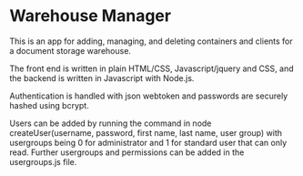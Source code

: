 # Warehouse Manager
 
This is an app for adding, managing, and deleting containers and clients for a document storage warehouse.

The front end is written in plain HTML/CSS, Javascript/jquery and CSS, and the backend is written in Javascript with Node.js.

Authentication is handled with json webtoken and passwords are securely hashed using bcrypt.

Users can be added by running the command in node createUser(username, password, first name, last name, user group) with usergroups being 0 for administrator and 1 for standard user that can only read. Further usergroups and permissions can be added in the usergroups.js file.